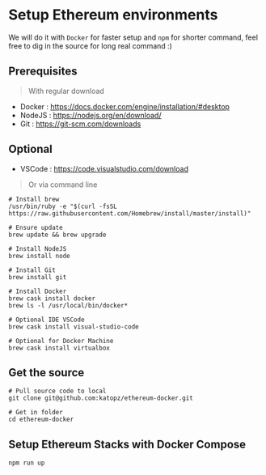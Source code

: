 # Setup Ethereum environments
We will do it with `Docker` for faster setup and `npm` for shorter command, feel free to dig in the source for long real command :)

## Prerequisites
> With regular download
- Docker : https://docs.docker.com/engine/installation/#desktop
- NodeJS : https://nodejs.org/en/download/
- Git : https://git-scm.com/downloads

## Optional
- VSCode : https://code.visualstudio.com/download

> Or via command line
```shell
# Install brew
/usr/bin/ruby -e "$(curl -fsSL https://raw.githubusercontent.com/Homebrew/install/master/install)"

# Ensure update
brew update && brew upgrade

# Install NodeJS
brew install node

# Install Git
brew install git

# Install Docker
brew cask install docker
brew ls -l /usr/local/bin/docker*

# Optional IDE VSCode
brew cask install visual-studio-code

# Optional for Docker Machine
brew cask install virtualbox
```

## Get the source
```shell
# Pull source code to local
git clone git@github.com:katopz/ethereum-docker.git

# Get in folder
cd ethereum-docker
```

## Setup Ethereum Stacks with Docker Compose
```shell
npm run up
```
